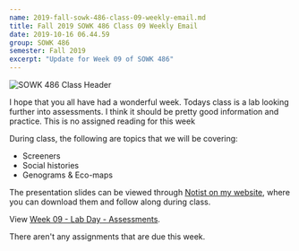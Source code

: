 ```yaml
---
name: 2019-fall-sowk-486-class-09-weekly-email.md
title: Fall 2019 SOWK 486 Class 09 Weekly Email
date: 2019-10-16 06.44.59
group: SOWK 486
semester: Fall 2019
excerpt: "Update for Week 09 of SOWK 486"
---
```


![SOWK 486 Class Header](https://jacobrcampbell.com/assets/media/class-header-sowk-theories-practice-1.png "SOWK 486 Class Header")

I hope that you all have had a wonderful week. Todays class is a lab looking further into assessments. I think it should be pretty good information and practice. This is no assigned reading for this week

During class, the following are topics that we will be covering:

- Screeners 
- Social histories
- Genograms & Eco-maps

The presentation slides can be viewed through [Notist on my website](https://presentations.jacobrcampbell.com), where you can download them and follow along during class.

<p data-notist="campjacob/klPS5G" data-ratio="4:3">View <a href="https://presentations.jacobrcampbell.com/klPS5G">Week 09 - Lab Day - Assessments</a>.</p><script async src="https://on.notist.cloud/embed/002.js"></script>

There aren't any assignments that are due this week.